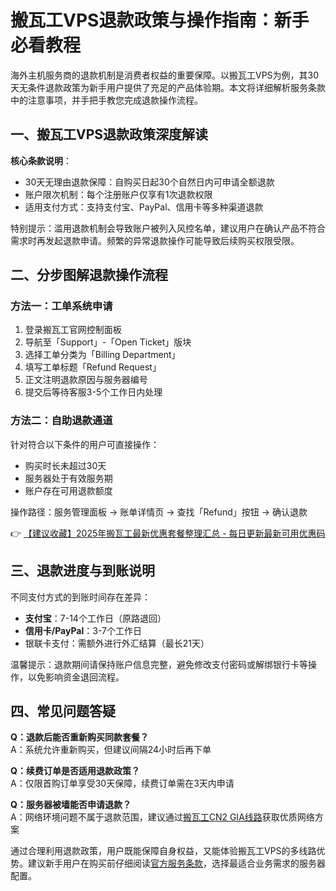 # 搬瓦工VPS退款政策与操作指南：新手必看教程

海外主机服务商的退款机制是消费者权益的重要保障。以搬瓦工VPS为例，其30天无条件退款政策为新手用户提供了充足的产品体验期。本文将详细解析服务条款中的注意事项，并手把手教您完成退款操作流程。

## 一、搬瓦工VPS退款政策深度解读
**核心条款说明**：
- 30天无理由退款保障：自购买日起30个自然日内可申请全额退款
- 账户限次机制：每个注册账户仅享有1次退款权限
- 适用支付方式：支持支付宝、PayPal、信用卡等多种渠道退款

特别提示：滥用退款机制会导致账户被列入风控名单，建议用户在确认产品不符合需求时再发起退款申请。频繁的异常退款操作可能导致后续购买权限受限。

## 二、分步图解退款操作流程
### 方法一：工单系统申请
1. 登录搬瓦工官网控制面板
2. 导航至「Support」-「Open Ticket」版块
3. 选择工单分类为「Billing Department」
4. 填写工单标题「Refund Request」
5. 正文注明退款原因与服务器编号
6. 提交后等待客服3-5个工作日内处理

### 方法二：自助退款通道
针对符合以下条件的用户可直接操作：
- 购买时长未超过30天
- 服务器处于有效服务期
- 账户存在可用退款额度

操作路径：服务管理面板 → 账单详情页 → 查找「Refund」按钮 → 确认退款

👉 [【建议收藏】2025年搬瓦工最新优惠套餐整理汇总 - 每日更新最新可用优惠码](https://bit.ly/banwagon)

## 三、退款进度与到账说明
不同支付方式的到账时间存在差异：
- **支付宝**：7-14个工作日（原路退回）
- **信用卡/PayPal**：3-7个工作日
- 银联卡支付：需额外进行外汇结算（最长21天）

温馨提示：退款期间请保持账户信息完整，避免修改支付密码或解绑银行卡等操作，以免影响资金退回流程。

## 四、常见问题答疑
**Q：退款后能否重新购买同款套餐？**  
A：系统允许重新购买，但建议间隔24小时后再下单

**Q：续费订单是否适用退款政策？**  
A：仅限首购订单享受30天保障，续费订单需在3天内申请

**Q：服务器被墙能否申请退款？**  
A：网络环境问题不属于退款范围，建议通过[搬瓦工CN2 GIA线路](https://bit.ly/banwagon)获取优质网络方案

通过合理利用退款政策，用户既能保障自身权益，又能体验搬瓦工VPS的多线路优势。建议新手用户在购买前仔细阅读[官方服务条款](https://bit.ly/banwagon)，选择最适合业务需求的服务器配置。